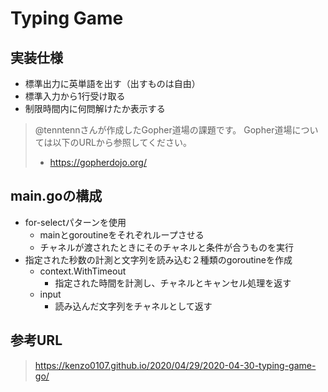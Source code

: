 # Typing Game
## 実装仕様
- 標準出力に英単語を出す（出すものは自由）
- 標準入力から1行受け取る 
- 制限時間内に何問解けたか表示する

>@tenntennさんが作成したGopher道場の課題です。 Gopher道場については以下のURLから参照してください。
> - https://gopherdojo.org/

## main.goの構成
- for-selectパターンを使用
    - mainとgoroutineをそれぞれループさせる
    - チャネルが渡されたときにそのチャネルと条件が合うものを実行
- 指定された秒数の計測と文字列を読み込む２種類のgoroutineを作成
    - context.WithTimeout
        - 指定された時間を計測し、チャネルとキャンセル処理を返す
    - input
        - 読み込んだ文字列をチャネルとして返す

## 参考URL
>https://kenzo0107.github.io/2020/04/29/2020-04-30-typing-game-go/
